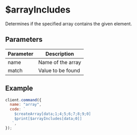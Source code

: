 # $arrayIncludes

Determines if the specified array contains the given element.

## Parameters

| Parameter | Description       |
| --------- | ----------------- |
| name      | Name of the array |
| match     | Value to be found |

## Example

```js
client.command({
  name: "array",
  code: `
    $createArray[data;1;4;5;6;7;8;9;0]
    $print[$arrayIncludes[data;0]]
   `,
});
```
